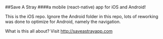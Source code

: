 ##Save A Stray
####a mobile (react-native) app for iOS and Android!  

This is the iOS repo.  Ignore the Android folder in this repo, lots of reworking was done to optimize for Android, namely the navigation.

What is this all about?  Visit http://saveastrayapp.com
